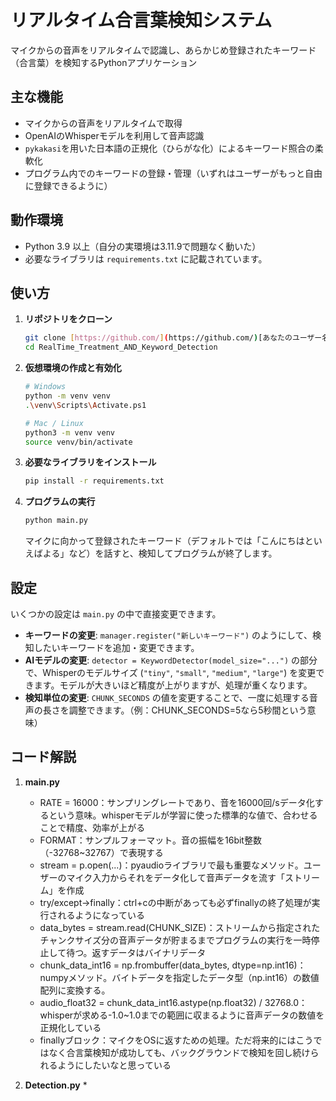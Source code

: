 # リアルタイム合言葉検知システム

マイクからの音声をリアルタイムで認識し、あらかじめ登録されたキーワード（合言葉）を検知するPythonアプリケーション

## 主な機能

* マイクからの音声をリアルタイムで取得
* OpenAIのWhisperモデルを利用して音声認識
* `pykakasi`を用いた日本語の正規化（ひらがな化）によるキーワード照合の柔軟化
* プログラム内でのキーワードの登録・管理（いずれはユーザーがもっと自由に登録できるように）

## 動作環境

* Python 3.9 以上（自分の実環境は3.11.9で問題なく動いた）
* 必要なライブラリは `requirements.txt` に記載されています。

## 使い方

1.  **リポジトリをクローン**
    ```bash
    git clone [https://github.com/](https://github.com/)[あなたのユーザー名]/RealTime_Treatment_AND_Keyword_Detection.git
    cd RealTime_Treatment_AND_Keyword_Detection
    ```

2.  **仮想環境の作成と有効化**
    ```bash
    # Windows
    python -m venv venv
    .\venv\Scripts\Activate.ps1
    
    # Mac / Linux
    python3 -m venv venv
    source venv/bin/activate
    ```

3.  **必要なライブラリをインストール**
    ```bash
    pip install -r requirements.txt
    ```

4.  **プログラムの実行**
    ```bash
    python main.py
    ```
    マイクに向かって登録されたキーワード（デフォルトでは「こんにちはといえばよる」など）を話すと、検知してプログラムが終了します。

## 設定

いくつかの設定は `main.py` の中で直接変更できます。

* **キーワードの変更**: `manager.register("新しいキーワード")` のようにして、検知したいキーワードを追加・変更できます。
* **AIモデルの変更**: `detector = KeywordDetector(model_size="...")` の部分で、Whisperのモデルサイズ (`"tiny"`, `"small"`, `"medium"`, `"large"`) を変更できます。モデルが大きいほど精度が上がりますが、処理が重くなります。
* **検知単位の変更**: `CHUNK_SECONDS` の値を変更することで、一度に処理する音声の長さを調整できます。（例：CHUNK_SECONDS=5なら5秒間という意味）

## コード解説  
1.  **main.py**
    * RATE = 16000：サンプリングレートであり、音を16000回/sデータ化するという意味。whisperモデルが学習に使った標準的な値で、合わせることで精度、効率が上がる
    * FORMAT：サンプルフォーマット。音の振幅を16bit整数（-32768~32767）で表現する
    * stream = p.open(...)：pyaudioライブラリで最も重要なメソッド。ユーザーのマイク入力からそれをデータ化して音声データを流す「ストリーム」を作成
    * try/except->finally：ctrl+cの中断があっても必ずfinallyの終了処理が実行されるようになっている
    * data_bytes = stream.read(CHUNK_SIZE)：ストリームから指定されたチャンクサイズ分の音声データが貯まるまでプログラムの実行を一時停止して待つ。返すデータはバイナリデータ
    * chunk_data_int16 = np.frombuffer(data_bytes, dtype=np.int16)：numpyメソッド。バイトデータを指定したデータ型（np.int16）の数値配列に変換する。
    * audio_float32 = chunk_data_int16.astype(np.float32) / 32768.0：whisperが求める-1.0~1.0までの範囲に収まるように音声データの数値を正規化している
    * finallyブロック：マイクをOSに返すための処理。ただ将来的にはこうではなく合言葉検知が成功しても、バックグラウンドで検知を回し続けられるようにしたいなと思っている

2.  **Detection.py**
    * 
